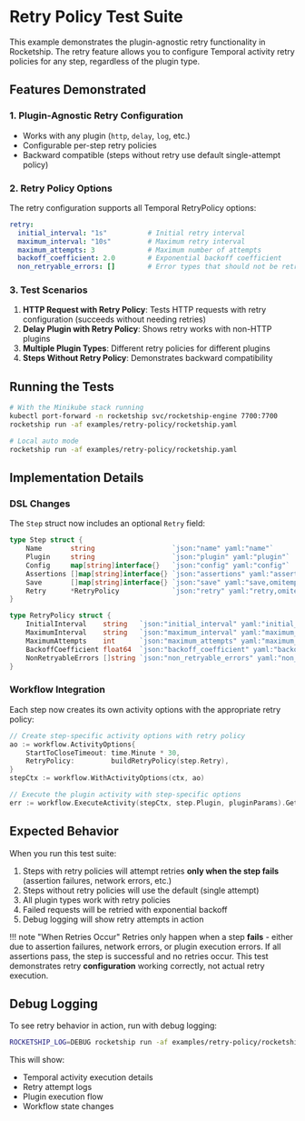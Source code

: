 # Retry Policy Test Suite

This example demonstrates the plugin-agnostic retry functionality in Rocketship. The retry feature allows you to configure Temporal activity retry policies for any step, regardless of the plugin type.

## Features Demonstrated

### 1. Plugin-Agnostic Retry Configuration
- Works with any plugin (`http`, `delay`, `log`, etc.)
- Configurable per-step retry policies
- Backward compatible (steps without retry use default single-attempt policy)

### 2. Retry Policy Options

The retry configuration supports all Temporal RetryPolicy options:

```yaml
retry:
  initial_interval: "1s"          # Initial retry interval
  maximum_interval: "10s"         # Maximum retry interval  
  maximum_attempts: 3             # Maximum number of attempts
  backoff_coefficient: 2.0        # Exponential backoff coefficient
  non_retryable_errors: []        # Error types that should not be retried
```

### 3. Test Scenarios

1. **HTTP Request with Retry Policy**: Tests HTTP requests with retry configuration (succeeds without needing retries)
2. **Delay Plugin with Retry Policy**: Shows retry works with non-HTTP plugins
3. **Multiple Plugin Types**: Different retry policies for different plugins
4. **Steps Without Retry Policy**: Demonstrates backward compatibility

## Running the Tests

```bash
# With the Minikube stack running
kubectl port-forward -n rocketship svc/rocketship-engine 7700:7700
rocketship run -af examples/retry-policy/rocketship.yaml

# Local auto mode
rocketship run -af examples/retry-policy/rocketship.yaml
```

## Implementation Details

### DSL Changes

The `Step` struct now includes an optional `Retry` field:

```go
type Step struct {
    Name       string                   `json:"name" yaml:"name"`
    Plugin     string                   `json:"plugin" yaml:"plugin"`
    Config     map[string]interface{}   `json:"config" yaml:"config"`
    Assertions []map[string]interface{} `json:"assertions" yaml:"assertions"`
    Save       []map[string]interface{} `json:"save" yaml:"save,omitempty"`
    Retry      *RetryPolicy             `json:"retry" yaml:"retry,omitempty"`
}

type RetryPolicy struct {
    InitialInterval    string   `json:"initial_interval" yaml:"initial_interval,omitempty"`
    MaximumInterval    string   `json:"maximum_interval" yaml:"maximum_interval,omitempty"`
    MaximumAttempts    int      `json:"maximum_attempts" yaml:"maximum_attempts,omitempty"`
    BackoffCoefficient float64  `json:"backoff_coefficient" yaml:"backoff_coefficient,omitempty"`
    NonRetryableErrors []string `json:"non_retryable_errors" yaml:"non_retryable_errors,omitempty"`
}
```

### Workflow Integration

Each step now creates its own activity options with the appropriate retry policy:

```go
// Create step-specific activity options with retry policy
ao := workflow.ActivityOptions{
    StartToCloseTimeout: time.Minute * 30,
    RetryPolicy:         buildRetryPolicy(step.Retry),
}
stepCtx := workflow.WithActivityOptions(ctx, ao)

// Execute the plugin activity with step-specific options
err := workflow.ExecuteActivity(stepCtx, step.Plugin, pluginParams).Get(stepCtx, &activityResp)
```

## Expected Behavior

When you run this test suite:

1. Steps with retry policies will attempt retries **only when the step fails** (assertion failures, network errors, etc.)
2. Steps without retry policies will use the default (single attempt)
3. All plugin types work with retry policies
4. Failed requests will be retried with exponential backoff
5. Debug logging will show retry attempts in action

!!! note "When Retries Occur"
    Retries only happen when a step **fails** - either due to assertion failures, network errors, or plugin execution errors. If all assertions pass, the step is successful and no retries occur. This test demonstrates retry **configuration** working correctly, not actual retry execution.

## Debug Logging

To see retry behavior in action, run with debug logging:

```bash
ROCKETSHIP_LOG=DEBUG rocketship run -af examples/retry-policy/rocketship.yaml
```

This will show:
- Temporal activity execution details
- Retry attempt logs
- Plugin execution flow
- Workflow state changes
